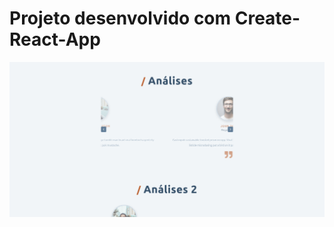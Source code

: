 # Projeto desenvolvido com Create-React-App

![Imagem](https://github.com/MunrraMT/react-tutorial-and-projects-course/blob/main/slider/public/print.png)
